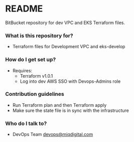 # README #

BitBucket repository for dev VPC and EKS Terraform files.

### What is this repository for? ###

* Terraform files for Development VPC and eks-develop

### How do I get set up? ###

* Requires:
    * Terraform v1.0.1
    * Log into dev AWS SSO with Devops-Admins role

### Contribution guidelines ###

* Run Terraform plan and then Terraform apply
* Make sure the state file is in sync with the infrastructure

### Who do I talk to? ###

* DevOps Team <devops@miqdigital.com>